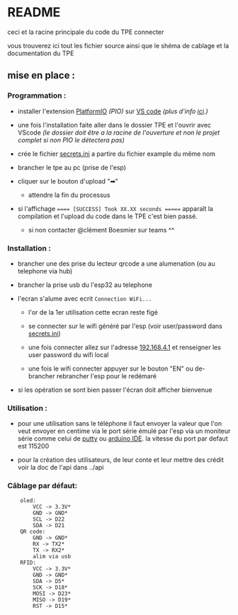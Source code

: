 # README

ceci et la racine principale du code du TPE connecter

vous trouverez ici tout les fichier source ainsi que le shéma de cablage et la documentation du TPE

## mise en place :

### Programmation :

- installer l'extension [PlatformIO](https://platformio.org/) _(PIO)_ sur [VS code](https://code.visualstudio.com/) _(plus d'info [ici](https://platformio.org/install/ide?install=vscode).)_

- une fois l'installation faite aller dans le dossier TPE et l'ouvrir avec VScode _(le dossier doit être a la racine de l'ouverture et non le projet complet si non PIO le détectera pas)_

- crée le fichier [secrets.ini](./secrets.ini) a partire du fichier example du même nom

- brancher le tpe au pc (prise de l'esp)

- cliquer sur le bouton d'upload "➡"

  - attendre la fin du processus

- si l'affichage `==== [SUCCESS] Took XX.XX seconds =====` apparaît la compilation et l'upload du code dans le TPE c'est bien passé.

  - si non contacter @clément Boesmier sur teams ^^

### Installation :

- brancher une des prise du lecteur qrcode a une alumenation (ou au telephone via hub)

- brancher la prise usb du l'esp32 au telephone

- l'ecran s'alume avec ecrit `Connection WiFi...`

  - l'or de la 1er utilisation cette ecran reste figé

  - se connecter sur le wifi généré par l'esp (voir user/password dans [secrets.ini](./secrets.ini))

  - une fois connecter allez sur l'adresse [192.168.4.1](http://192.168.4.1) et renseigner les user password du wifi local

  - une fois le wifi connecter appuyer sur le bouton "EN" ou de-brancher rebrancher l'esp pour le redémaré

- si les opération se sont bien passer l'écran doit afficher bienvenue

### Utilisation :

- pour une utilisation sans le téléphone il faut envoyer la valeur que l'on veut envoyer en centime via le port série émulé par l'esp via un moniteur série comme celui de [putty](https://www.putty.org/) ou [arduino IDE](https://www.arduino.cc/en/software#legacy-ide-18x). la vitesse du port par defaut est 115200

- pour la création des utilisateurs, de leur conte et leur mettre des crédit voir la doc de l'api dans ../api

### Câblage par défaut:

```
    oled:
        VCC -> 3.3V*
        GND -> GND*
        SCL -> D22
        SDA -> D21
    QR code:
        GND -> GND*
        RX -> TX2*
        TX -> RX2*
        alim via usb
    RFID:
        VCC -> 3.3V*
        GND -> GND*
        SDA -> D5*
        SCK -> D18*
        MOSI -> D23*
        MISO -> D19*
        RST -> D15*
```
